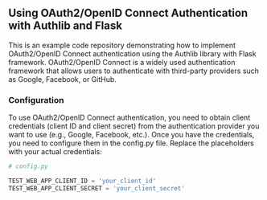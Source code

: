 ## Using OAuth2/OpenID Connect Authentication with Authlib and Flask

This is an example code repository demonstrating how to implement OAuth2/OpenID Connect authentication using the Authlib library with Flask framework. OAuth2/OpenID Connect is a widely used authentication framework that allows users to authenticate with third-party providers such as Google, Facebook, or GitHub.

### Configuration

To use OAuth2/OpenID Connect authentication, you need to obtain client credentials (client ID and client secret) from the authentication provider you want to use (e.g., Google, Facebook, etc.). Once you have the credentials, you need to configure them in the config.py file. Replace the placeholders with your actual credentials:

```python
# config.py

TEST_WEB_APP_CLIENT_ID = 'your_client_id'
TEST_WEB_APP_CLIENT_SECRET = 'your_client_secret'
```
